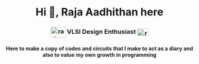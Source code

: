 
<h1 align="center">Hi 👋, Raja Aadhithan here </h1>

<h3 align="center"><a href="https://www.linkedin.com/in/raja-aadhithan/" target="blank"><img align="center" src="https://raw.githubusercontent.com/rahuldkjain/github-profile-readme-generator/master/src/images/icons/Social/linked-in-alt.svg" alt="raja-aadhithan" height="30" width="40" /></a>  VLSI Design Enthusiast  <a href="mailto:raja.aadhithan.t@gmail.com" target="blank"><img align="center" src="https://upload.wikimedia.org/wikipedia/commons/7/7e/Gmail_icon_%282020%29.svg" alt="raja-aadhithan" height="20" width="30" /></a> </h3>

<h4 align="center">Here to make a copy of codes and circuits that I make to act as a diary and also to value my own growth in programming</h4>
